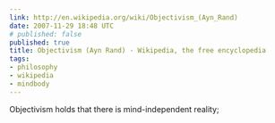 ```yaml
---
link: http://en.wikipedia.org/wiki/Objectivism_(Ayn_Rand)
date: 2007-11-29 18:48 UTC
# published: false
published: true
title: Objectivism (Ayn Rand) - Wikipedia, the free encyclopedia
tags:
- philosophy
- wikipedia
- mindbody
---
```


Objectivism holds that there is mind-independent reality;

